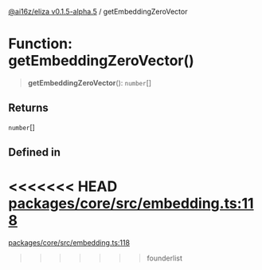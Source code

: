 [@ai16z/eliza v0.1.5-alpha.5](../index.md) / getEmbeddingZeroVector

# Function: getEmbeddingZeroVector()

> **getEmbeddingZeroVector**(): `number`[]

## Returns

`number`[]

## Defined in

<<<<<<< HEAD
[packages/core/src/embedding.ts:118](https://github.com/ai16z/eliza/blob/main/packages/core/src/embedding.ts#L118)
=======
[packages/core/src/embedding.ts:118](https://github.com/konstantine25b/eliza/blob/main/packages/core/src/embedding.ts#L118)
>>>>>>> founderlist
